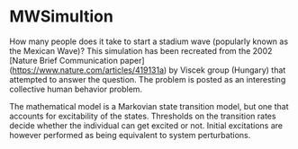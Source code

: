 # MWSimultion
How many people does it take to start a stadium wave (popularly known as the Mexican Wave)? This simulation has been recreated from the 2002 [Nature Brief Communication paper] (https://www.nature.com/articles/419131a) by Viscek group (Hungary) that attempted to answer the question. The problem is posted as an interesting collective human behavior problem. 

The mathematical model is a Markovian state transition model, but one that accounts for excitability of the states. Thresholds on the transition rates decide whether the individual can get excited or not. Initial excitations are however performed as being equivalent to system perturbations.

